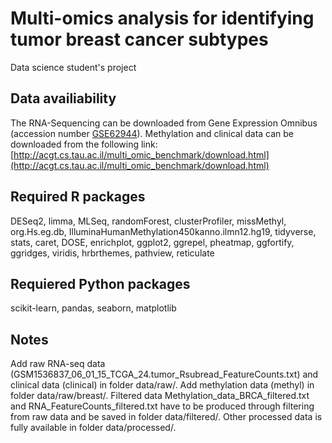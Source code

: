 # Multi-omics analysis for identifying tumor breast cancer subtypes
Data science student's project

## Data availiability
The RNA-Sequencing can be downloaded from Gene Expression Omnibus (accession number [GSE62944](https://www.ncbi.nlm.nih.gov/geo/query/acc.cgi?acc=GSE62944)). 
Methylation and clinical data can be downloaded from the following link: [http://acgt.cs.tau.ac.il/multi_omic_benchmark/download.html](http://acgt.cs.tau.ac.il/multi_omic_benchmark/download.html)

## Required R packages
DESeq2, limma, MLSeq, randomForest, clusterProfiler, missMethyl, org.Hs.eg.db, IlluminaHumanMethylation450kanno.ilmn12.hg19, tidyverse, stats, caret, DOSE, enrichplot, ggplot2, ggrepel, pheatmap, ggfortify, ggridges, viridis, hrbrthemes, pathview, reticulate 

## Requiered Python packages
scikit-learn, pandas, seaborn, matplotlib

## Notes
Add raw RNA-seq data (GSM1536837_06_01_15_TCGA_24.tumor_Rsubread_FeatureCounts.txt) and clinical data (clinical) in folder data/raw/.
Add methylation data (methyl) in folder data/raw/breast/.
Filtered data Methylation_data_BRCA_filtered.txt and RNA_FeatureCounts_filtered.txt have to be produced through filtering from raw data and be saved in folder data/filtered/.
Other processed data is fully available in folder data/processed/.
